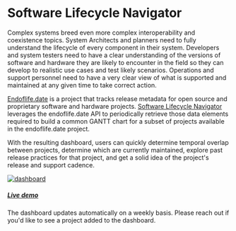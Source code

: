 # Software Lifecycle Navigator

Complex systems breed even more complex interoperability and coexistence topics.  System Architects and planners need to fully understand the lifecycle of every component in their system.  Developers and system testers need to have a clear understanding of the versions of software and hardware they are likely to encounter in the field so they can develop to realistic use cases and test likely scenarios.  Operations and support personnel need to have a very clear view of what is supported and maintained at any given time to take correct action.  

[Endoflife.date](https://endoflife.date/) is a project that tracks release metadata for open source and proprietary software and hardware projects.  [Software Lifecycle Navigator](https://app.powerbi.com/view?r=eyJrIjoiYzgyYThhYzAtNDY1Ny00MWYyLWJhZmEtNjE5OGRiZWNiY2Y2IiwidCI6ImZlNGQ5NDA3LWE5NzEtNDhjMy1hOTkzLTRjMmNiOGQ2MjM4NCIsImMiOjF9) leverages the endoflife.date API to periodically retrieve those data elements required to build a common GANTT chart for a subset of projects available in the endoflife.date project.

With the resulting dashboard, users can quickly determine temporal overlap between projects, determine which are currently maintained, explore past release practices for that project, and get a solid idea of the project's release and support cadence.

[![dashboard][1]][2]

[1]:  https://github.com/pgaljan/blog/assets/11296072/034e0696-be08-4541-bf90-3aae0b00e6ec
[2]:  https://app.powerbi.com/view?r=eyJrIjoiYzgyYThhYzAtNDY1Ny00MWYyLWJhZmEtNjE5OGRiZWNiY2Y2IiwidCI6ImZlNGQ5NDA3LWE5NzEtNDhjMy1hOTkzLTRjMmNiOGQ2MjM4NCIsImMiOjF9 "Try out the live dashboard"
##### [Live demo](https://app.powerbi.com/view?r=eyJrIjoiYzgyYThhYzAtNDY1Ny00MWYyLWJhZmEtNjE5OGRiZWNiY2Y2IiwidCI6ImZlNGQ5NDA3LWE5NzEtNDhjMy1hOTkzLTRjMmNiOGQ2MjM4NCIsImMiOjF9)

The dashboard updates automatically on a weekly basis.  Please reach out if you'd like to see a project added to the dashboard.
